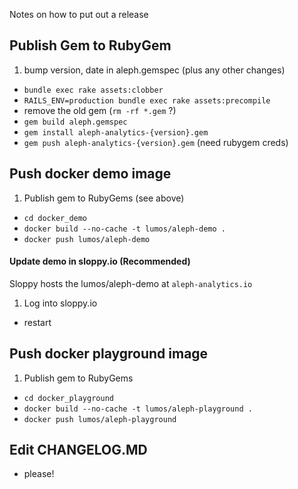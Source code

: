 Notes on how to put out a release

## Publish Gem to RubyGem

1. bump version, date in aleph.gemspec (plus any other changes)
* `bundle exec rake assets:clobber`
* `RAILS_ENV=production bundle exec rake assets:precompile`
* remove the old gem (`rm -rf *.gem` ?)
* `gem build aleph.gemspec`
* `gem install aleph-analytics-{version}.gem`
* `gem push aleph-analytics-{version}.gem` (need rubygem creds)


## Push docker demo image

1. Publish gem to RubyGems (see above)
* `cd docker_demo`
* `docker build --no-cache -t lumos/aleph-demo .`
* `docker push lumos/aleph-demo`

#### Update demo in sloppy.io (Recommended)

Sloppy hosts the lumos/aleph-demo at `aleph-analytics.io`

1. Log into sloppy.io
* restart


## Push docker playground image

1. Publish gem to RubyGems
* `cd docker_playground`
* `docker build --no-cache -t lumos/aleph-playground .`
* `docker push lumos/aleph-playground`

## Edit CHANGELOG.MD
* please!
